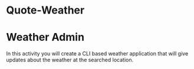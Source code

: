 # Quote-Weather

# Weather Admin

In this activity you will create a CLI based weather application that will give updates about the weather at the searched location.
